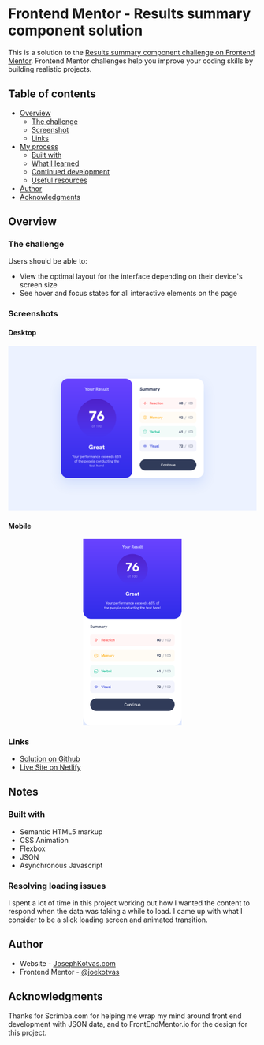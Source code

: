 # Frontend Mentor - Results summary component solution

This is a solution to the [Results summary component challenge on Frontend Mentor](https://www.frontendmentor.io/challenges/results-summary-component-CE_K6s0maV). Frontend Mentor challenges help you improve your coding skills by building realistic projects. 

## Table of contents

- [Overview](#overview)
  - [The challenge](#the-challenge)
  - [Screenshot](#screenshot)
  - [Links](#links)
- [My process](#my-process)
  - [Built with](#built-with)
  - [What I learned](#what-i-learned)
  - [Continued development](#continued-development)
  - [Useful resources](#useful-resources)
- [Author](#author)
- [Acknowledgments](#acknowledgments)

## Overview

### The challenge

Users should be able to:

- View the optimal layout for the interface depending on their device's screen size
- See hover and focus states for all interactive elements on the page

### Screenshots

#### Desktop
![Desktop Screenshot](screenshot.png)

#### Mobile
<img src="screenshot-mobile.png" alt="Mobile Screenshot" width="200" style="display: block;width:200px;margin:auto;">

### Links

- [Solution on Github](https://github.com/joekotvas/results-summary-component/)
- [Live Site on Netlify](https://results-summary-component-joekotvas.netlify.com)

## Notes

### Built with

- Semantic HTML5 markup
- CSS Animation
- Flexbox
- JSON
- Asynchronous Javascript

### Resolving loading issues

I spent a lot of time in this project working out how I wanted the content to respond when the data was taking a while to load. I came up with what I consider to be a slick loading screen and animated transition.

## Author

- Website - [JosephKotvas.com](https://www.josephkotvas.com)
- Frontend Mentor - [@joekotvas](https://www.frontendmentor.io/profile/joekotvas)

## Acknowledgments

Thanks for Scrimba.com for helping me wrap my mind around front end development with JSON data, and to FrontEndMentor.io for the design for this project.